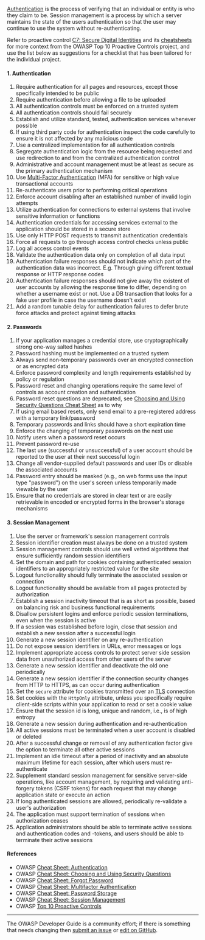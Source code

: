 [Authentication][csauthn] is the process of verifying that an individual or entity is who they claim to be.
Session management is a process by which a server maintains the state of the users authentication
so that the user may continue to use the system without re-authenticating.

Refer to proactive control [C7: Secure Digital Identities][control7] and its [cheatsheets][csproactive-c6]
for more context from the OWASP Top 10 Proactive Controls project,
and use the list below as suggestions for a checklist that has been tailored for the individual project.

#### 1. Authentication

1. Require authentication for all pages and resources, except those specifically intended to be public
2. Require authentication before allowing a file to be uploaded
3. All authentication controls must be enforced on a trusted system
4. All authentication controls should fail securely
5. Establish and utilize standard, tested, authentication services whenever possible
6. If using third party code for authentication inspect the code carefully
    to ensure it is not affected by any malicious code
7. Use a centralized implementation for all authentication controls
8. Segregate authentication logic from the resource being requested and
    use redirection to and from the centralized authentication control
9. Administrative and account management must be at least as secure as the primary authentication mechanism
10. Use [Multi-Factor Authentication][csmfa] (MFA) for sensitive or high value transactional accounts
11. Re-authenticate users prior to performing critical operations
12. Enforce account disabling after an established number of invalid login attempts
13. Utilize authentication for connections to external systems that involve sensitive information or functions
14. Authentication credentials for accessing services external to the application should be stored in a secure store
15. Use only HTTP POST requests to transmit authentication credentials
16. Force all requests to go through access control checks unless public
17. Log all access control events
18. Validate the authentication data only on completion of all data input
19. Authentication failure responses should not indicate which part of the authentication data was incorrect.
   E.g. Through giving different textual response or HTTP response codes
20. Authentication failure responses should not give away the existent of user accounts by allowing the response time to
   differ, depending on whether a username exist or not. Use a DB transaction that looks for a fake user profile in case the
   username doesn't exist
21. Add a random tunable delay for authentication failures to defer brute force attacks and protect against timing attacks

#### 2. Passwords

1. If your application manages a credential store, use cryptographically strong one-way salted hashes
2. Password hashing must be implemented on a trusted system
3. Always send non-temporary passwords over an encrypted connection or as encrypted data
4. Enforce password complexity and length requirements established by policy or regulation
5. Password reset and changing operations require the same level of controls as account creation and authentication
6. Password reset questions are deprecated, see [Choosing and Using Security Questions Cheat Sheet][csquestions] as to why
7. If using email based resets, only send email to a pre-registered address with a temporary link/password
8. Temporary passwords and links should have a short expiration time
9. Enforce the changing of temporary passwords on the next use
10. Notify users when a password reset occurs
11. Prevent password re-use
12. The last use (successful or unsuccessful) of a user account should be reported to the user
    at their next successful login
13. Change all vendor-supplied default passwords and user IDs or disable the associated accounts
14. Password entry should be masked (e.g., on web forms use the input type "password") on the user's screen unless
    temporarily made viewable by the user
15. Ensure that no credentials are stored in clear text or are easily retrievable in encoded or encrypted forms in the
    browser's storage mechanisms

#### 3. Session Management

1. Use the server or framework's session management controls
2. Session identifier creation must always be done on a trusted system
3. Session management controls should use well vetted algorithms that ensure sufficiently random session identifiers
4. Set the domain and path for cookies containing authenticated session identifiers
    to an appropriately restricted value for the site
5. Logout functionality should fully terminate the associated session or connection
6. Logout functionality should be available from all pages protected by authorization
7. Establish a session inactivity timeout that is as short as possible,
    based on balancing risk and business functional requirements
8. Disallow persistent logins and enforce periodic session terminations, even when the session is active
9. If a session was established before login, close that session and establish a new session after a successful login
10. Generate a new session identifier on any re-authentication
11. Do not expose session identifiers in URLs, error messages or logs
12. Implement appropriate access controls to protect server side session data
    from unauthorized access from other users of the server
13. Generate a new session identifier and deactivate the old one periodically
14. Generate a new session identifier if the connection security changes from HTTP to HTTPS,
    as can occur during authentication
15. Set the `secure` attribute for cookies transmitted over an [TLS][tls] connection
16. Set cookies with the `HttpOnly` attribute,
    unless you specifically require client-side scripts within your application to read or set a cookie value
17. Ensure that the session id is long, unique and random, i.e., is of high entropy
18. Generate a new session during authentication and re-authentication
19. All active sessions must be terminated when a user account is disabled or deleted
20. After a successful change or removal of any authentication factor give the option to terminate all other active sessions
21. Implement an idle timeout after a period of inactivity and an absolute maximum lifetime for each session, after
    which users must re-authenticate
22. Supplement standard session management for sensitive server-side operations, like account management, by requiring and
   validating anti-forgery tokens (CSRF tokens) for each request that may change application state or execute an action
23. If long authenticated sessions are allowed, periodically re-validate a user's authorization
24. The application must support termination of sessions when authorization ceases
25. Application administrators should be able to terminate active sessions and authentication codes and -tokens, and users
   should be able to terminate their active sessions

#### References

* OWASP [Cheat Sheet: Authentication][csauthn]
* OWASP [Cheat Sheet: Choosing and Using Security Questions][csquestions]
* OWASP [Cheat Sheet: Forgot Password][csforgot]
* OWASP [Cheat Sheet: Multifactor Authentication][csmfa]
* OWASP [Cheat Sheet: Password Storage][cspass]
* OWASP [Cheat Sheet: Session Management][cssession]
* OWASP [Top 10 Proactive Controls][proactive10]

----

The OWASP Developer Guide is a community effort; if there is something that needs changing
then [submit an issue][issue060206] or [edit on GitHub][edit060206].

[csproactive-c6]: https://cheatsheetseries.owasp.org/IndexProactiveControls.html#c6-implement-digital-identity
[control7]: https://top10proactive.owasp.org/the-top-10/c7-secure-digital-identities/
[csauthn]: https://cheatsheetseries.owasp.org/cheatsheets/Authentication_Cheat_Sheet
[csmfa]: https://cheatsheetseries.owasp.org/cheatsheets/Multifactor_Authentication_Cheat_Sheet
[cspass]: https://cheatsheetseries.owasp.org/cheatsheets/Password_Storage_Cheat_Sheet
[csforgot]: https://cheatsheetseries.owasp.org/cheatsheets/Password_Storage_Cheat_Sheet
[cssession]: https://cheatsheetseries.owasp.org/cheatsheets/Session_Management_Cheat_Sheet
[csquestions]: https://cheatsheetseries.owasp.org/cheatsheets/Choosing_and_Using_Security_Questions_Cheat_Sheet
[edit060206]: https://github.com/OWASP/DevGuide/blob/main/docs/en/04-design/02-web-app-checklist/06-digital-identity.md
[issue060206]: https://github.com/OWASP/DevGuide/issues/new?labels=enhancement&template=request.md&title=Update:%2004-design/02-web-app-checklist/06-digital-identity
[proactive10]: https://top10proactive.owasp.org
[tls]: https://cheatsheetseries.owasp.org/cheatsheets/Transport_Layer_Security_Cheat_Sheet
